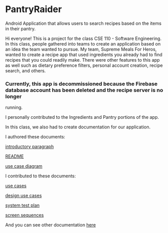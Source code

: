# PantryRaider
Android Application that allows users to search recipes based on the items in their pantry.

Hi everyone! This is a project for the class CSE 110 - Software Engineering. In this class, people gathered into teams
to create an application based on an idea the team wanted to pursue. My team, Supreme Meals For Heros, wanted to create a recipe app that used
ingredients you already had to find recipes that you could readily make. There were other features to this app as well such as
dietary preference filters, personal account creation, recipe search, and others.

### Currently, this app is decommissioned because the Firebase database account has been deleted and the recipe server is no longer
running.

I personally contributed to the Ingredients and Pantry portions of the app.

In this class, we also had to create documentation for our application.

I authored these documents:

[introductory paragraph](https://github.com/williamma64/PantryRaider/blob/master/Pantry_Raider_Documentation/Introductory_Paragraph_CSE110.docx)

[README](https://github.com/williamma64/PantryRaider/blob/master/Pantry_Raider_Documentation/README.docx)

[use case diagram](https://github.com/williamma64/PantryRaider/blob/master/Pantry_Raider_Documentation/Recipe%20App%20Use%20Case%20Diagram%20-%20Page%201.pdf)

I contributed to these documents:

[use cases](https://github.com/williamma64/PantryRaider/blob/master/Pantry_Raider_Documentation/New%20Use%20Cases.docx)

[design use cases](https://github.com/williamma64/PantryRaider/blob/master/Pantry_Raider_Documentation/Design%20Use%20Cases.docx)

[system test plan](https://github.com/williamma64/PantryRaider/blob/master/Pantry_Raider_Documentation/System%20Test%20Plan.docx)

[screen sequences](https://github.com/williamma64/PantryRaider/blob/master/Pantry_Raider_Documentation/Screen%20Sequence%20Diagram%20(1).pdf)

And you can see other documentation [here](https://github.com/williamma64/PantryRaider/tree/master/Pantry_Raider_Documentation)
